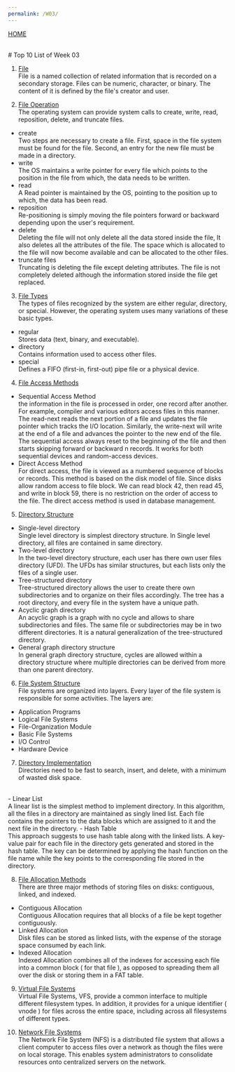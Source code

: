 ```yaml
---
permalink: /W03/
---
```

[HOME](../)

<br>
# Top 10 List of Week 03

1. [File](https://www.tutorialspoint.com/operating_system/os_file_system.htm)<br>
File is a named collection of related information
that is recorded on a secondary storage. Files can
be numeric, character, or binary. The content of it is
defined by the file's creator and user.

2. [File Operation](https://www.javatpoint.com/os-operations-on-the-file)<br>
The operating system can provide
system calls to create, write, read, reposition, delete, and truncate files.
- create <br>
Two steps are necessary to create a file. First, space in the
file system must be found for the file. Second, an entry for the new file must be made in a
directory.
- write <br>
The OS maintains a write pointer for every file which points to the position in the file from which, the data needs to be written.
- read <br>
 A Read pointer is maintained by the OS, pointing to the position up to which, the data has been read.
- reposition <br>
Re-positioning is simply moving the file pointers forward or backward depending upon the user's requirement.
- delete <br> 
Deleting the file will not only delete all the data stored inside the file, It also deletes all the attributes of the file. 
The space which is allocated to the file will now become available and can be allocated to the other files.
- truncate files <br>
Truncating is deleting the file except deleting attributes. The file is not completely deleted although the information stored inside the file get replaced.

3. [File Types](https://www.ibm.com/support/knowledgecenter/en/ssw_aix_71/osmanagement/filetypes.html)<br>
The types of files recognized by the system are either regular, directory, or special. However, the operating system uses many variations of these basic types.
- regular <br>
Stores data (text, binary, and executable).
- directory <br>
Contains information used to access other files.
- special <br>
Defines a FIFO (first-in, first-out) pipe file or a physical device.

4. [File Access Methods](https://notesformsc.org/file-access-methods/)<br>
- Sequential Access Method <br>
the information in the file is processed in order, one record after another. For example, compiler and various editors access files in this manner.
The read-next  reads the next portion of a file and updates the file pointer which tracks the I/O location. 
Similarly, the write-next will write at the end of a file and advances the pointer to the new end of the file.
The sequential access always reset to the beginning of the file and then starts skipping forward or backward n
records. It works for both sequential devices and random-access devices.
- Direct Access Method <br>
For direct access, the file is viewed as a numbered sequence of blocks or records. This method is based on the disk model of file. Since disks allow random access to file
block. We can read block 42, then read 45, and write in block 59, there is no restriction on the order of access to the file.
The direct access method is used in database management.

5. [Directory Structure](https://www.geeksforgeeks.org/structures-of-directory-in-operating-system/?ref=lbp)<br>
- Single-level directory <br>
Single level directory is simplest directory structure. In Single level directory, all files are contained in same directory.
- Two-level directory <br>
In the two-level directory structure, each user has there own user files directory (UFD). The UFDs has similar structures, but each lists only the files of a single user.
- Tree-structured directory <br>
Tree-structured directory allows the user to create there own subdirectories and to organize on their files accordingly.
The tree has a root directory, and every file in the system have a unique path.
- Acyclic graph directory <br>
An acyclic graph is a graph with no cycle and allows to share subdirectories and files. 
The same file or subdirectories may be in two different directories. It is a natural generalization of the tree-structured directory.
- General graph directory structure <br>
In general graph directory structure, cycles are allowed within a directory structure where multiple directories can be derived from more than one parent directory.

6. [File System Structure](https://www.javatpoint.com/os-file-system-structure)<br>
File systems are organized into layers. Every layer of the file system is responsible for some activities.
The layers are:
- Application Programs
- Logical File Systems
- File-Organization Module
- Basic File Systems
- I/O Control
- Hardware Device

7. [Directory Implementation](https://www.javatpoint.com/os-directory-implementation)<br>
Directories need to be fast to search, insert, and delete, with a minimum of wasted disk space.
<br>
- Linear List <br>
A linear list is the simplest method to implement directory.
In this algorithm, all the files in a directory are maintained as singly lined list. Each file contains the pointers to the data blocks which are assigned to it and the next file in the directory.
- Hash Table <br>
This approach suggests to use hash table along with the linked lists.
A key-value pair for each file in the directory gets generated and stored in the hash table. 
The key can be determined by applying the hash function on the file name while the key points to the corresponding file stored in the directory.

8. [File Allocation Methods](https://www.cs.uic.edu/~jbell/CourseNotes/OperatingSystems/11_FileSystemImplementation.html)<br>
There are three major methods of storing files on disks: contiguous, linked, and indexed.
- Contiguous Allocation <br>
Contiguous Allocation requires that all blocks of a file be kept together contiguously.
- Linked Allocation <br>
Disk files can be stored as linked lists, with the expense of the storage space consumed by each link.
- Indexed Allocation <br>
Indexed Allocation combines all of the indexes for accessing each file into a common block ( for that file ), as opposed to spreading them all over the disk or storing them in a FAT table.

9. [Virtual File Systems](https://www.cs.uic.edu/~jbell/CourseNotes/OperatingSystems/12_FileSystemImplementation.html)<br>
Virtual File Systems, VFS, provide a common interface to multiple different filesystem types. In addition, 
it provides for a unique identifier ( vnode ) for files across the entire space, including across all filesystems of different types.

10. [Network File Systems](https://stuff.mit.edu/afs/athena/project/rhel-doc/5/RHEL-5-manual/Deployment_Guide-en-US/ch-nfs.html)<br>
The Network File System (NFS) is a distributed file system that allows a client computer to access files over a network as though the files were on local storage.
This enables system administrators to consolidate resources onto centralized servers on the network.
 

